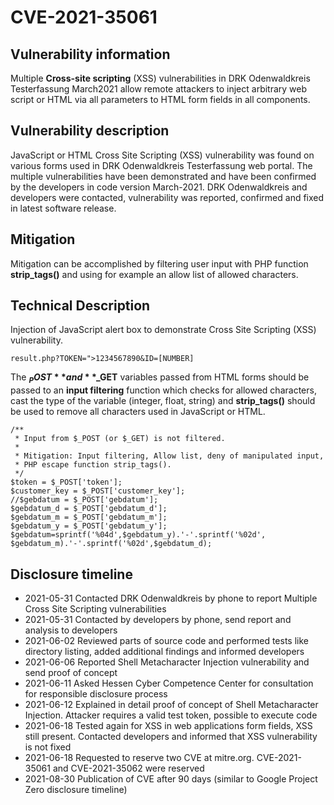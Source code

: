 # CVE-2021-35061

## Vulnerability information
Multiple **Cross-site scripting** (XSS) vulnerabilities in DRK Odenwaldkreis Testerfassung March2021 allow remote attackers to inject arbitrary web
script or HTML via all parameters to HTML form fields in all components.


## Vulnerability description
JavaScript or HTML Cross Site Scripting (XSS) vulnerability was found on various forms used in DRK Odenwaldkreis Testerfassung web portal.
The multiple vulnerabilities have been demonstrated and have been confirmed by the developers in code version March-2021. DRK Odenwaldkreis
and developers were contacted, vulnerability was reported, confirmed and fixed in latest software release.


## Mitigation
Mitigation can be accomplished by filtering user input with PHP function **strip_tags()** and using for example an allow list of allowed characters.


## Technical Description
Injection of JavaScript alert box to demonstrate Cross Site Scripting (XSS) vulnerability.

    result.php?TOKEN=">1234567890&ID=[NUMBER]

The **$_POST** and **$_GET** variables passed from HTML forms should be passed to an **input filtering** function which checks for allowed characters,
cast the type of the variable (integer, float, string) and **strip_tags()** should be used to remove all characters used in JavaScript or HTML.

    /**
     * Input from $_POST (or $_GET) is not filtered.
     *
     * Mitigation: Input filtering, Allow list, deny of manipulated input,
     * PHP escape function strip_tags().
     */
    $token = $_POST['token'];
    $customer_key = $_POST['customer_key'];
    //$gebdatum = $_POST['gebdatum'];
    $gebdatum_d = $_POST['gebdatum_d'];
    $gebdatum_m = $_POST['gebdatum_m'];
    $gebdatum_y = $_POST['gebdatum_y'];
    $gebdatum=sprintf('%04d',$gebdatum_y).'-'.sprintf('%02d',
    $gebdatum_m).'-'.sprintf('%02d',$gebdatum_d);

## Disclosure timeline

* 2021-05-31 Contacted DRK Odenwaldkreis by phone to report Multiple Cross Site Scripting vulnerabilities
* 2021-05-31 Contacted by developers by phone, send report and analysis to developers
* 2021-06-02 Reviewed parts of source code and performed tests like directory listing, added additional findings and informed developers
* 2021-06-06 Reported Shell Metacharacter Injection vulnerability and send proof of concept
* 2021-06-11 Asked Hessen Cyber Competence Center for consultation for responsible disclosure process
* 2021-06-12 Explained in detail proof of concept of Shell Metacharacter Injection. Attacker requires a valid test token, possible to execute code
* 2021-06-18 Tested again for XSS in web applications form fields, XSS still present. Contacted developers and informed that XSS vulnerability is not fixed
* 2021-06-18 Requested to reserve two CVE at mitre.org. CVE-2021-35061 and CVE-2021-35062 were reserved
* 2021-08-30 Publication of CVE after 90 days (similar to Google Project Zero disclosure timeline)





